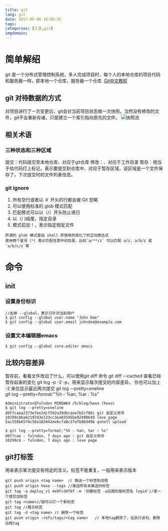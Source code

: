 ```yaml
---
title: git
lang: git
date: 2017-05-06 18:00:35
tags:
categories: [工具,git]
imgdomain:
---
```

# 简单解绍
git 是一个分布式管理控制系统，多人完成项目时，每个人的本地仓库的项目代码和服务器一样。即本地一个仓库，服务器一个仓库.
[Git中文教程](https://git-scm.com/book/zh/v2)
<!-- more-->
## git 对待数据的方式
对项目进行了一次变更后，git会对当前项目状态做一次快照。当然没有修改的文件，git不会重新存诸，只是建立一个索引指向原先的文件。
![快照流](http://ohbudtted.bkt.clouddn.com/git/git_snapshot.png)
## 相关术语
### 三种状态和三种区域
提交：代码提交至本地仓库、对应于git仓库
修改：、对应于工作目录
暂存：相当于给代码打上标记，表示要提交到仓库中、对应于暂存区域，该区域是一个文件保存了，下次提交时的文件列表信息。
### git ignore
1. 所有空行或者以 ＃ 开头的行都会被 Git 忽略
2. 可以使用标准的 glob 模式匹配
3. 匹配模式可以以（/）开头防止递归
4. 以（/ )结尾，指定目录
5. 模式前加！，表示指定相反文件

 ```
所谓的 glob 模式是指 shell 所使用的简化了的正则表达式
使用两个星号（*) 表示匹配任意中间目录，比如`a/**/z` 可以匹配 a/z, a/b/z 或 `a/b/c/z`等
 ```
 
# 命令
## init
### 设置身份标识
```
//去掉 --global，表示只针对当前用户 
$ git config --global user.name "John Doe"
$ git config --global user.email johndoe@example.com
```
### 设置文本编辑器emacs
```
$ git config --global core.editor emacs
```
## 比较内容差异
暂存前，看看文件改动了什么，可以使用git diff 命令
git diff --cached 查看已经暂存起来的变化
git log -p -2  -p，用来显示每次提交的内容差异。 你也可以加上 -2 来仅显示最近两次提交
git log --pretty=oneline  
git log --pretty=format:"%h - %an, %ar : %s"

  ```
Administrator@fulndon MINGW64 /h/blog/hexo (hexo)
$ git log --pretty=oneline
d0f7caea2373e7ee2dcf592a39dbcaee7b2cf86c git 自定义命令
10299cbba62197d3e133cc3ea83595be92498649 love page
5ac558b6574c58a183442ee6cfa0c37efb8b949b qshell upload

$ git log --pretty=format:"%h - %an, %ar : %s"
d0f7cae - fulndon, 7 days ago : git 自定义命令
10299cb - fulndon, 7 days ago : love page
  ```
 ## git打标签
 
用来表示某次提交有特定的含义。标签不能重复，一般用来表示版本

```
git push origin <tag name>  // 推送一个标签到远程
git push origin hexo --tags //推送所有未推送的标签
git tag -a deploy_v1 4e9fcd4f6f -m '创建标签 -a后跟的是标签名 logid'//某一个提交加标签
git tag <name>//就可以打一个新标签
git tag //展示标签
git tag -d <tag name> // 删除一个标签
git push origin :refs/tags/<tag name>   // 本地tag删除了，在执行该句，删除远程tag
```
